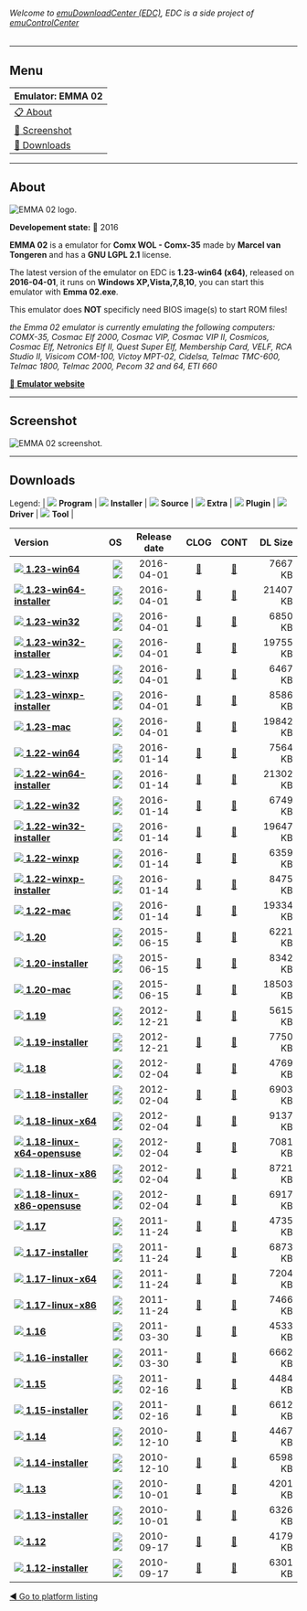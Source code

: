 ###### Welcome to [emuDownloadCenter (EDC)](https://github.com/PhoenixInteractiveNL/emuDownloadCenter/wiki/), EDC is a side project of [emuControlCenter](https://github.com/PhoenixInteractiveNL/emuControlCenter/wiki/)
***
## Menu
| **Emulator: EMMA 02** |
|:---------|
| [:clipboard: About](#about) |
| [:sunrise: Screenshot](#screenshot) |
| [:floppy_disk: Downloads](#downloads) |
***
## About
![](https://github.com/PhoenixInteractiveNL/emuDownloadCenter/wiki/images_emulator/emma02_logo_200.jpg "EMMA 02 logo.")

**Developement state:** :large_blue_circle: 2016

**EMMA 02** is a emulator for **Comx WOL - Comx-35** made by **Marcel van Tongeren** and has a **GNU LGPL 2.1** license.

The latest version of the emulator on EDC is **1.23-win64 (x64)**, released on **2016-04-01**, it runs on **Windows XP,Vista,7,8,10**, you can start this emulator with **Emma 02.exe**.

This emulator does **NOT** specificly need BIOS image(s) to start ROM files!

_the Emma 02 emulator is currently emulating the following computers: COMX-35, Cosmac Elf 2000, Cosmac VIP, Cosmac VIP II, Cosmicos, Cosmac Elf, Netronics Elf II, Quest Super Elf, Membership Card, VELF, RCA Studio II, Visicom COM-100, Victoy MPT-02, Cidelsa, Telmac TMC-600, Telmac 1800, Telmac 2000, Pecom 32 and 64, ETI 660_

[:link: **Emulator website**](http://emma02.hobby-site.com/download.html)
***
## Screenshot
![](https://raw.githubusercontent.com/PhoenixInteractiveNL/emuDownloadCenter/master/hooks/emma02/emulator_screen_01.jpg "EMMA 02 screenshot.")
***
## Downloads
Legend: | 
![](https://raw.githubusercontent.com/wiki/PhoenixInteractiveNL/emuDownloadCenter/images_misc/icon_program_24.png) **Program** | 
![](https://raw.githubusercontent.com/wiki/PhoenixInteractiveNL/emuDownloadCenter/images_misc/icon_installer_24.png) **Installer** | 
![](https://raw.githubusercontent.com/wiki/PhoenixInteractiveNL/emuDownloadCenter/images_misc/icon_source_code_24.png) **Source** | 
![](https://raw.githubusercontent.com/wiki/PhoenixInteractiveNL/emuDownloadCenter/images_misc/icon_extra_24.png) **Extra** | 
![](https://raw.githubusercontent.com/wiki/PhoenixInteractiveNL/emuDownloadCenter/images_misc/icon_plugin_24.png) **Plugin** | 
![](https://raw.githubusercontent.com/wiki/PhoenixInteractiveNL/emuDownloadCenter/images_misc/icon_driver_24.png) **Driver** | 
![](https://raw.githubusercontent.com/wiki/PhoenixInteractiveNL/emuDownloadCenter/images_misc/icon_tool_24.png) **Tool** | 
 
| Version | OS | Release date | CLOG | CONT | DL Size |
|:--------|---:|:------------:|:----:|:----:|--------:|
| [![](https://raw.githubusercontent.com/wiki/PhoenixInteractiveNL/emuDownloadCenter/images_misc/icon_program_24.png) **1.23-win64**](https://github.com/PhoenixInteractiveNL/edc-repo0006/raw/master/emma02/1.23-win64.7z) | ![](https://raw.githubusercontent.com/wiki/PhoenixInteractiveNL/emuDownloadCenter/images_misc/logo_windows_24.png)![](https://raw.githubusercontent.com/wiki/PhoenixInteractiveNL/emuDownloadCenter/images_misc/icon_64-bit_24.png) | 2016-04-01 | [:page_facing_up:](https://github.com/PhoenixInteractiveNL/edc-repo0006/blob/master/emma02/1.23-win64_changelog.txt) | [:mag_right:](https://github.com/PhoenixInteractiveNL/edc-repo0006/blob/master/emma02/1.23-win64_contents.txt) | 7667 KB |
| [![](https://raw.githubusercontent.com/wiki/PhoenixInteractiveNL/emuDownloadCenter/images_misc/icon_installer_24.png) **1.23-win64-installer**](https://github.com/PhoenixInteractiveNL/edc-repo0006/raw/master/emma02/1.23-win64-installer.7z) | ![](https://raw.githubusercontent.com/wiki/PhoenixInteractiveNL/emuDownloadCenter/images_misc/logo_windows_24.png)![](https://raw.githubusercontent.com/wiki/PhoenixInteractiveNL/emuDownloadCenter/images_misc/icon_64-bit_24.png) | 2016-04-01 | [:page_facing_up:](https://github.com/PhoenixInteractiveNL/edc-repo0006/blob/master/emma02/1.23-win64-installer_changelog.txt) | [:mag_right:](https://github.com/PhoenixInteractiveNL/edc-repo0006/blob/master/emma02/1.23-win64-installer_contents.txt) | 21407 KB |
| [![](https://raw.githubusercontent.com/wiki/PhoenixInteractiveNL/emuDownloadCenter/images_misc/icon_program_24.png) **1.23-win32**](https://github.com/PhoenixInteractiveNL/edc-repo0006/raw/master/emma02/1.23-win32.7z) | ![](https://raw.githubusercontent.com/wiki/PhoenixInteractiveNL/emuDownloadCenter/images_misc/logo_windows_24.png)![](https://raw.githubusercontent.com/wiki/PhoenixInteractiveNL/emuDownloadCenter/images_misc/icon_32-bit_24.png) | 2016-04-01 | [:page_facing_up:](https://github.com/PhoenixInteractiveNL/edc-repo0006/blob/master/emma02/1.23-win32_changelog.txt) | [:mag_right:](https://github.com/PhoenixInteractiveNL/edc-repo0006/blob/master/emma02/1.23-win32_contents.txt) | 6850 KB |
| [![](https://raw.githubusercontent.com/wiki/PhoenixInteractiveNL/emuDownloadCenter/images_misc/icon_installer_24.png) **1.23-win32-installer**](https://github.com/PhoenixInteractiveNL/edc-repo0006/raw/master/emma02/1.23-win32-installer.7z) | ![](https://raw.githubusercontent.com/wiki/PhoenixInteractiveNL/emuDownloadCenter/images_misc/logo_windows_24.png)![](https://raw.githubusercontent.com/wiki/PhoenixInteractiveNL/emuDownloadCenter/images_misc/icon_32-bit_24.png) | 2016-04-01 | [:page_facing_up:](https://github.com/PhoenixInteractiveNL/edc-repo0006/blob/master/emma02/1.23-win32-installer_changelog.txt) | [:mag_right:](https://github.com/PhoenixInteractiveNL/edc-repo0006/blob/master/emma02/1.23-win32-installer_contents.txt) | 19755 KB |
| [![](https://raw.githubusercontent.com/wiki/PhoenixInteractiveNL/emuDownloadCenter/images_misc/icon_program_24.png) **1.23-winxp**](https://github.com/PhoenixInteractiveNL/edc-repo0006/raw/master/emma02/1.23-winxp.7z) | ![](https://raw.githubusercontent.com/wiki/PhoenixInteractiveNL/emuDownloadCenter/images_misc/logo_windows_24.png)![](https://raw.githubusercontent.com/wiki/PhoenixInteractiveNL/emuDownloadCenter/images_misc/icon_32-bit_24.png) | 2016-04-01 | [:page_facing_up:](https://github.com/PhoenixInteractiveNL/edc-repo0006/blob/master/emma02/1.23-winxp_changelog.txt) | [:mag_right:](https://github.com/PhoenixInteractiveNL/edc-repo0006/blob/master/emma02/1.23-winxp_contents.txt) | 6467 KB |
| [![](https://raw.githubusercontent.com/wiki/PhoenixInteractiveNL/emuDownloadCenter/images_misc/icon_installer_24.png) **1.23-winxp-installer**](https://github.com/PhoenixInteractiveNL/edc-repo0006/raw/master/emma02/1.23-winxp-installer.7z) | ![](https://raw.githubusercontent.com/wiki/PhoenixInteractiveNL/emuDownloadCenter/images_misc/logo_windows_24.png)![](https://raw.githubusercontent.com/wiki/PhoenixInteractiveNL/emuDownloadCenter/images_misc/icon_32-bit_24.png) | 2016-04-01 | [:page_facing_up:](https://github.com/PhoenixInteractiveNL/edc-repo0006/blob/master/emma02/1.23-winxp-installer_changelog.txt) | [:mag_right:](https://github.com/PhoenixInteractiveNL/edc-repo0006/blob/master/emma02/1.23-winxp-installer_contents.txt) | 8586 KB |
| [![](https://raw.githubusercontent.com/wiki/PhoenixInteractiveNL/emuDownloadCenter/images_misc/icon_program_24.png) **1.23-mac**](https://github.com/PhoenixInteractiveNL/edc-repo0006/raw/master/emma02/1.23-mac.7z) | ![](https://raw.githubusercontent.com/wiki/PhoenixInteractiveNL/emuDownloadCenter/images_misc/logo_mac_24.png)![](https://raw.githubusercontent.com/wiki/PhoenixInteractiveNL/emuDownloadCenter/images_misc/icon_32-bit_24.png) | 2016-04-01 | [:page_facing_up:](https://github.com/PhoenixInteractiveNL/edc-repo0006/blob/master/emma02/1.23-mac_changelog.txt) | [:mag_right:](https://github.com/PhoenixInteractiveNL/edc-repo0006/blob/master/emma02/1.23-mac_contents.txt) | 19842 KB |
| [![](https://raw.githubusercontent.com/wiki/PhoenixInteractiveNL/emuDownloadCenter/images_misc/icon_program_24.png) **1.22-win64**](https://github.com/PhoenixInteractiveNL/edc-repo0006/raw/master/emma02/1.22-win64.7z) | ![](https://raw.githubusercontent.com/wiki/PhoenixInteractiveNL/emuDownloadCenter/images_misc/logo_windows_24.png)![](https://raw.githubusercontent.com/wiki/PhoenixInteractiveNL/emuDownloadCenter/images_misc/icon_64-bit_24.png) | 2016-01-14 | [:page_facing_up:](https://github.com/PhoenixInteractiveNL/edc-repo0006/blob/master/emma02/1.22-win64_changelog.txt) | [:mag_right:](https://github.com/PhoenixInteractiveNL/edc-repo0006/blob/master/emma02/1.22-win64_contents.txt) | 7564 KB |
| [![](https://raw.githubusercontent.com/wiki/PhoenixInteractiveNL/emuDownloadCenter/images_misc/icon_installer_24.png) **1.22-win64-installer**](https://github.com/PhoenixInteractiveNL/edc-repo0006/raw/master/emma02/1.22-win64-installer.7z) | ![](https://raw.githubusercontent.com/wiki/PhoenixInteractiveNL/emuDownloadCenter/images_misc/logo_windows_24.png)![](https://raw.githubusercontent.com/wiki/PhoenixInteractiveNL/emuDownloadCenter/images_misc/icon_64-bit_24.png) | 2016-01-14 | [:page_facing_up:](https://github.com/PhoenixInteractiveNL/edc-repo0006/blob/master/emma02/1.22-win64-installer_changelog.txt) | [:mag_right:](https://github.com/PhoenixInteractiveNL/edc-repo0006/blob/master/emma02/1.22-win64-installer_contents.txt) | 21302 KB |
| [![](https://raw.githubusercontent.com/wiki/PhoenixInteractiveNL/emuDownloadCenter/images_misc/icon_program_24.png) **1.22-win32**](https://github.com/PhoenixInteractiveNL/edc-repo0006/raw/master/emma02/1.22-win32.7z) | ![](https://raw.githubusercontent.com/wiki/PhoenixInteractiveNL/emuDownloadCenter/images_misc/logo_windows_24.png)![](https://raw.githubusercontent.com/wiki/PhoenixInteractiveNL/emuDownloadCenter/images_misc/icon_32-bit_24.png) | 2016-01-14 | [:page_facing_up:](https://github.com/PhoenixInteractiveNL/edc-repo0006/blob/master/emma02/1.22-win32_changelog.txt) | [:mag_right:](https://github.com/PhoenixInteractiveNL/edc-repo0006/blob/master/emma02/1.22-win32_contents.txt) | 6749 KB |
| [![](https://raw.githubusercontent.com/wiki/PhoenixInteractiveNL/emuDownloadCenter/images_misc/icon_installer_24.png) **1.22-win32-installer**](https://github.com/PhoenixInteractiveNL/edc-repo0006/raw/master/emma02/1.22-win32-installer.7z) | ![](https://raw.githubusercontent.com/wiki/PhoenixInteractiveNL/emuDownloadCenter/images_misc/logo_windows_24.png)![](https://raw.githubusercontent.com/wiki/PhoenixInteractiveNL/emuDownloadCenter/images_misc/icon_32-bit_24.png) | 2016-01-14 | [:page_facing_up:](https://github.com/PhoenixInteractiveNL/edc-repo0006/blob/master/emma02/1.22-win32-installer_changelog.txt) | [:mag_right:](https://github.com/PhoenixInteractiveNL/edc-repo0006/blob/master/emma02/1.22-win32-installer_contents.txt) | 19647 KB |
| [![](https://raw.githubusercontent.com/wiki/PhoenixInteractiveNL/emuDownloadCenter/images_misc/icon_program_24.png) **1.22-winxp**](https://github.com/PhoenixInteractiveNL/edc-repo0006/raw/master/emma02/1.22-winxp.7z) | ![](https://raw.githubusercontent.com/wiki/PhoenixInteractiveNL/emuDownloadCenter/images_misc/logo_windows_24.png)![](https://raw.githubusercontent.com/wiki/PhoenixInteractiveNL/emuDownloadCenter/images_misc/icon_32-bit_24.png) | 2016-01-14 | [:page_facing_up:](https://github.com/PhoenixInteractiveNL/edc-repo0006/blob/master/emma02/1.22-winxp_changelog.txt) | [:mag_right:](https://github.com/PhoenixInteractiveNL/edc-repo0006/blob/master/emma02/1.22-winxp_contents.txt) | 6359 KB |
| [![](https://raw.githubusercontent.com/wiki/PhoenixInteractiveNL/emuDownloadCenter/images_misc/icon_installer_24.png) **1.22-winxp-installer**](https://github.com/PhoenixInteractiveNL/edc-repo0006/raw/master/emma02/1.22-winxp-installer.7z) | ![](https://raw.githubusercontent.com/wiki/PhoenixInteractiveNL/emuDownloadCenter/images_misc/logo_windows_24.png)![](https://raw.githubusercontent.com/wiki/PhoenixInteractiveNL/emuDownloadCenter/images_misc/icon_32-bit_24.png) | 2016-01-14 | [:page_facing_up:](https://github.com/PhoenixInteractiveNL/edc-repo0006/blob/master/emma02/1.22-winxp-installer_changelog.txt) | [:mag_right:](https://github.com/PhoenixInteractiveNL/edc-repo0006/blob/master/emma02/1.22-winxp-installer_contents.txt) | 8475 KB |
| [![](https://raw.githubusercontent.com/wiki/PhoenixInteractiveNL/emuDownloadCenter/images_misc/icon_program_24.png) **1.22-mac**](https://github.com/PhoenixInteractiveNL/edc-repo0006/raw/master/emma02/1.22-mac.7z) | ![](https://raw.githubusercontent.com/wiki/PhoenixInteractiveNL/emuDownloadCenter/images_misc/logo_mac_24.png)![](https://raw.githubusercontent.com/wiki/PhoenixInteractiveNL/emuDownloadCenter/images_misc/icon_32-bit_24.png) | 2016-01-14 | [:page_facing_up:](https://github.com/PhoenixInteractiveNL/edc-repo0006/blob/master/emma02/1.22-mac_changelog.txt) | [:mag_right:](https://github.com/PhoenixInteractiveNL/edc-repo0006/blob/master/emma02/1.22-mac_contents.txt) | 19334 KB |
| [![](https://raw.githubusercontent.com/wiki/PhoenixInteractiveNL/emuDownloadCenter/images_misc/icon_program_24.png) **1.20**](https://github.com/PhoenixInteractiveNL/edc-repo0006/raw/master/emma02/1.20.7z) | ![](https://raw.githubusercontent.com/wiki/PhoenixInteractiveNL/emuDownloadCenter/images_misc/logo_windows_24.png)![](https://raw.githubusercontent.com/wiki/PhoenixInteractiveNL/emuDownloadCenter/images_misc/icon_32-bit_24.png) | 2015-06-15 | [:page_facing_up:](https://github.com/PhoenixInteractiveNL/edc-repo0006/blob/master/emma02/1.20_changelog.txt) | [:mag_right:](https://github.com/PhoenixInteractiveNL/edc-repo0006/blob/master/emma02/1.20_contents.txt) | 6221 KB |
| [![](https://raw.githubusercontent.com/wiki/PhoenixInteractiveNL/emuDownloadCenter/images_misc/icon_installer_24.png) **1.20-installer**](https://github.com/PhoenixInteractiveNL/edc-repo0006/raw/master/emma02/1.20-installer.7z) | ![](https://raw.githubusercontent.com/wiki/PhoenixInteractiveNL/emuDownloadCenter/images_misc/logo_windows_24.png)![](https://raw.githubusercontent.com/wiki/PhoenixInteractiveNL/emuDownloadCenter/images_misc/icon_32-bit_24.png) | 2015-06-15 | [:page_facing_up:](https://github.com/PhoenixInteractiveNL/edc-repo0006/blob/master/emma02/1.20-installer_changelog.txt) | [:mag_right:](https://github.com/PhoenixInteractiveNL/edc-repo0006/blob/master/emma02/1.20-installer_contents.txt) | 8342 KB |
| [![](https://raw.githubusercontent.com/wiki/PhoenixInteractiveNL/emuDownloadCenter/images_misc/icon_program_24.png) **1.20-mac**](https://github.com/PhoenixInteractiveNL/edc-repo0006/raw/master/emma02/1.20-mac.7z) | ![](https://raw.githubusercontent.com/wiki/PhoenixInteractiveNL/emuDownloadCenter/images_misc/logo_mac_24.png)![](https://raw.githubusercontent.com/wiki/PhoenixInteractiveNL/emuDownloadCenter/images_misc/icon_32-bit_24.png) | 2015-06-15 | [:page_facing_up:](https://github.com/PhoenixInteractiveNL/edc-repo0006/blob/master/emma02/1.20-mac_changelog.txt) | [:mag_right:](https://github.com/PhoenixInteractiveNL/edc-repo0006/blob/master/emma02/1.20-mac_contents.txt) | 18503 KB |
| [![](https://raw.githubusercontent.com/wiki/PhoenixInteractiveNL/emuDownloadCenter/images_misc/icon_program_24.png) **1.19**](https://github.com/PhoenixInteractiveNL/edc-repo0006/raw/master/emma02/1.19.7z) | ![](https://raw.githubusercontent.com/wiki/PhoenixInteractiveNL/emuDownloadCenter/images_misc/logo_windows_24.png)![](https://raw.githubusercontent.com/wiki/PhoenixInteractiveNL/emuDownloadCenter/images_misc/icon_32-bit_24.png) | 2012-12-21 | [:page_facing_up:](https://github.com/PhoenixInteractiveNL/edc-repo0006/blob/master/emma02/1.19_changelog.txt) | [:mag_right:](https://github.com/PhoenixInteractiveNL/edc-repo0006/blob/master/emma02/1.19_contents.txt) | 5615 KB |
| [![](https://raw.githubusercontent.com/wiki/PhoenixInteractiveNL/emuDownloadCenter/images_misc/icon_installer_24.png) **1.19-installer**](https://github.com/PhoenixInteractiveNL/edc-repo0006/raw/master/emma02/1.19-installer.7z) | ![](https://raw.githubusercontent.com/wiki/PhoenixInteractiveNL/emuDownloadCenter/images_misc/logo_windows_24.png)![](https://raw.githubusercontent.com/wiki/PhoenixInteractiveNL/emuDownloadCenter/images_misc/icon_32-bit_24.png) | 2012-12-21 | [:page_facing_up:](https://github.com/PhoenixInteractiveNL/edc-repo0006/blob/master/emma02/1.19-installer_changelog.txt) | [:mag_right:](https://github.com/PhoenixInteractiveNL/edc-repo0006/blob/master/emma02/1.19-installer_contents.txt) | 7750 KB |
| [![](https://raw.githubusercontent.com/wiki/PhoenixInteractiveNL/emuDownloadCenter/images_misc/icon_program_24.png) **1.18**](https://github.com/PhoenixInteractiveNL/edc-repo0006/raw/master/emma02/1.18.7z) | ![](https://raw.githubusercontent.com/wiki/PhoenixInteractiveNL/emuDownloadCenter/images_misc/logo_windows_24.png)![](https://raw.githubusercontent.com/wiki/PhoenixInteractiveNL/emuDownloadCenter/images_misc/icon_32-bit_24.png) | 2012-02-04 | [:page_facing_up:](https://github.com/PhoenixInteractiveNL/edc-repo0006/blob/master/emma02/1.18_changelog.txt) | [:mag_right:](https://github.com/PhoenixInteractiveNL/edc-repo0006/blob/master/emma02/1.18_contents.txt) | 4769 KB |
| [![](https://raw.githubusercontent.com/wiki/PhoenixInteractiveNL/emuDownloadCenter/images_misc/icon_installer_24.png) **1.18-installer**](https://github.com/PhoenixInteractiveNL/edc-repo0006/raw/master/emma02/1.18-installer.7z) | ![](https://raw.githubusercontent.com/wiki/PhoenixInteractiveNL/emuDownloadCenter/images_misc/logo_windows_24.png)![](https://raw.githubusercontent.com/wiki/PhoenixInteractiveNL/emuDownloadCenter/images_misc/icon_32-bit_24.png) | 2012-02-04 | [:page_facing_up:](https://github.com/PhoenixInteractiveNL/edc-repo0006/blob/master/emma02/1.18-installer_changelog.txt) | [:mag_right:](https://github.com/PhoenixInteractiveNL/edc-repo0006/blob/master/emma02/1.18-installer_contents.txt) | 6903 KB |
| [![](https://raw.githubusercontent.com/wiki/PhoenixInteractiveNL/emuDownloadCenter/images_misc/icon_program_24.png) **1.18-linux-x64**](https://github.com/PhoenixInteractiveNL/edc-repo0006/raw/master/emma02/1.18-linux-x64.7z) | ![](https://raw.githubusercontent.com/wiki/PhoenixInteractiveNL/emuDownloadCenter/images_misc/logo_linux_24.png)![](https://raw.githubusercontent.com/wiki/PhoenixInteractiveNL/emuDownloadCenter/images_misc/icon_64-bit_24.png) | 2012-02-04 | [:page_facing_up:](https://github.com/PhoenixInteractiveNL/edc-repo0006/blob/master/emma02/1.18-linux-x64_changelog.txt) | [:mag_right:](https://github.com/PhoenixInteractiveNL/edc-repo0006/blob/master/emma02/1.18-linux-x64_contents.txt) | 9137 KB |
| [![](https://raw.githubusercontent.com/wiki/PhoenixInteractiveNL/emuDownloadCenter/images_misc/icon_program_24.png) **1.18-linux-x64-opensuse**](https://github.com/PhoenixInteractiveNL/edc-repo0006/raw/master/emma02/1.18-linux-x64-opensuse.7z) | ![](https://raw.githubusercontent.com/wiki/PhoenixInteractiveNL/emuDownloadCenter/images_misc/logo_linux_24.png)![](https://raw.githubusercontent.com/wiki/PhoenixInteractiveNL/emuDownloadCenter/images_misc/icon_64-bit_24.png) | 2012-02-04 | [:page_facing_up:](https://github.com/PhoenixInteractiveNL/edc-repo0006/blob/master/emma02/1.18-linux-x64-opensuse_changelog.txt) | [:mag_right:](https://github.com/PhoenixInteractiveNL/edc-repo0006/blob/master/emma02/1.18-linux-x64-opensuse_contents.txt) | 7081 KB |
| [![](https://raw.githubusercontent.com/wiki/PhoenixInteractiveNL/emuDownloadCenter/images_misc/icon_program_24.png) **1.18-linux-x86**](https://github.com/PhoenixInteractiveNL/edc-repo0006/raw/master/emma02/1.18-linux-x86.7z) | ![](https://raw.githubusercontent.com/wiki/PhoenixInteractiveNL/emuDownloadCenter/images_misc/logo_linux_24.png)![](https://raw.githubusercontent.com/wiki/PhoenixInteractiveNL/emuDownloadCenter/images_misc/icon_32-bit_24.png) | 2012-02-04 | [:page_facing_up:](https://github.com/PhoenixInteractiveNL/edc-repo0006/blob/master/emma02/1.18-linux-x86_changelog.txt) | [:mag_right:](https://github.com/PhoenixInteractiveNL/edc-repo0006/blob/master/emma02/1.18-linux-x86_contents.txt) | 8721 KB |
| [![](https://raw.githubusercontent.com/wiki/PhoenixInteractiveNL/emuDownloadCenter/images_misc/icon_program_24.png) **1.18-linux-x86-opensuse**](https://github.com/PhoenixInteractiveNL/edc-repo0006/raw/master/emma02/1.18-linux-x86-opensuse.7z) | ![](https://raw.githubusercontent.com/wiki/PhoenixInteractiveNL/emuDownloadCenter/images_misc/logo_linux_24.png)![](https://raw.githubusercontent.com/wiki/PhoenixInteractiveNL/emuDownloadCenter/images_misc/icon_32-bit_24.png) | 2012-02-04 | [:page_facing_up:](https://github.com/PhoenixInteractiveNL/edc-repo0006/blob/master/emma02/1.18-linux-x86-opensuse_changelog.txt) | [:mag_right:](https://github.com/PhoenixInteractiveNL/edc-repo0006/blob/master/emma02/1.18-linux-x86-opensuse_contents.txt) | 6917 KB |
| [![](https://raw.githubusercontent.com/wiki/PhoenixInteractiveNL/emuDownloadCenter/images_misc/icon_program_24.png) **1.17**](https://github.com/PhoenixInteractiveNL/edc-repo0006/raw/master/emma02/1.17.7z) | ![](https://raw.githubusercontent.com/wiki/PhoenixInteractiveNL/emuDownloadCenter/images_misc/logo_windows_24.png)![](https://raw.githubusercontent.com/wiki/PhoenixInteractiveNL/emuDownloadCenter/images_misc/icon_32-bit_24.png) | 2011-11-24 | [:page_facing_up:](https://github.com/PhoenixInteractiveNL/edc-repo0006/blob/master/emma02/1.17_changelog.txt) | [:mag_right:](https://github.com/PhoenixInteractiveNL/edc-repo0006/blob/master/emma02/1.17_contents.txt) | 4735 KB |
| [![](https://raw.githubusercontent.com/wiki/PhoenixInteractiveNL/emuDownloadCenter/images_misc/icon_installer_24.png) **1.17-installer**](https://github.com/PhoenixInteractiveNL/edc-repo0006/raw/master/emma02/1.17-installer.7z) | ![](https://raw.githubusercontent.com/wiki/PhoenixInteractiveNL/emuDownloadCenter/images_misc/logo_windows_24.png)![](https://raw.githubusercontent.com/wiki/PhoenixInteractiveNL/emuDownloadCenter/images_misc/icon_32-bit_24.png) | 2011-11-24 | [:page_facing_up:](https://github.com/PhoenixInteractiveNL/edc-repo0006/blob/master/emma02/1.17-installer_changelog.txt) | [:mag_right:](https://github.com/PhoenixInteractiveNL/edc-repo0006/blob/master/emma02/1.17-installer_contents.txt) | 6873 KB |
| [![](https://raw.githubusercontent.com/wiki/PhoenixInteractiveNL/emuDownloadCenter/images_misc/icon_program_24.png) **1.17-linux-x64**](https://github.com/PhoenixInteractiveNL/edc-repo0006/raw/master/emma02/1.17-linux-x64.7z) | ![](https://raw.githubusercontent.com/wiki/PhoenixInteractiveNL/emuDownloadCenter/images_misc/logo_linux_24.png)![](https://raw.githubusercontent.com/wiki/PhoenixInteractiveNL/emuDownloadCenter/images_misc/icon_64-bit_24.png) | 2011-11-24 | [:page_facing_up:](https://github.com/PhoenixInteractiveNL/edc-repo0006/blob/master/emma02/1.17-linux-x64_changelog.txt) | [:mag_right:](https://github.com/PhoenixInteractiveNL/edc-repo0006/blob/master/emma02/1.17-linux-x64_contents.txt) | 7204 KB |
| [![](https://raw.githubusercontent.com/wiki/PhoenixInteractiveNL/emuDownloadCenter/images_misc/icon_program_24.png) **1.17-linux-x86**](https://github.com/PhoenixInteractiveNL/edc-repo0006/raw/master/emma02/1.17-linux-x86.7z) | ![](https://raw.githubusercontent.com/wiki/PhoenixInteractiveNL/emuDownloadCenter/images_misc/logo_linux_24.png)![](https://raw.githubusercontent.com/wiki/PhoenixInteractiveNL/emuDownloadCenter/images_misc/icon_32-bit_24.png) | 2011-11-24 | [:page_facing_up:](https://github.com/PhoenixInteractiveNL/edc-repo0006/blob/master/emma02/1.17-linux-x86_changelog.txt) | [:mag_right:](https://github.com/PhoenixInteractiveNL/edc-repo0006/blob/master/emma02/1.17-linux-x86_contents.txt) | 7466 KB |
| [![](https://raw.githubusercontent.com/wiki/PhoenixInteractiveNL/emuDownloadCenter/images_misc/icon_program_24.png) **1.16**](https://github.com/PhoenixInteractiveNL/edc-repo0006/raw/master/emma02/1.16.7z) | ![](https://raw.githubusercontent.com/wiki/PhoenixInteractiveNL/emuDownloadCenter/images_misc/logo_windows_24.png)![](https://raw.githubusercontent.com/wiki/PhoenixInteractiveNL/emuDownloadCenter/images_misc/icon_32-bit_24.png) | 2011-03-30 | [:page_facing_up:](https://github.com/PhoenixInteractiveNL/edc-repo0006/blob/master/emma02/1.16_changelog.txt) | [:mag_right:](https://github.com/PhoenixInteractiveNL/edc-repo0006/blob/master/emma02/1.16_contents.txt) | 4533 KB |
| [![](https://raw.githubusercontent.com/wiki/PhoenixInteractiveNL/emuDownloadCenter/images_misc/icon_installer_24.png) **1.16-installer**](https://github.com/PhoenixInteractiveNL/edc-repo0006/raw/master/emma02/1.16-installer.7z) | ![](https://raw.githubusercontent.com/wiki/PhoenixInteractiveNL/emuDownloadCenter/images_misc/logo_windows_24.png)![](https://raw.githubusercontent.com/wiki/PhoenixInteractiveNL/emuDownloadCenter/images_misc/icon_32-bit_24.png) | 2011-03-30 | [:page_facing_up:](https://github.com/PhoenixInteractiveNL/edc-repo0006/blob/master/emma02/1.16-installer_changelog.txt) | [:mag_right:](https://github.com/PhoenixInteractiveNL/edc-repo0006/blob/master/emma02/1.16-installer_contents.txt) | 6662 KB |
| [![](https://raw.githubusercontent.com/wiki/PhoenixInteractiveNL/emuDownloadCenter/images_misc/icon_program_24.png) **1.15**](https://github.com/PhoenixInteractiveNL/edc-repo0006/raw/master/emma02/1.15.7z) | ![](https://raw.githubusercontent.com/wiki/PhoenixInteractiveNL/emuDownloadCenter/images_misc/logo_windows_24.png)![](https://raw.githubusercontent.com/wiki/PhoenixInteractiveNL/emuDownloadCenter/images_misc/icon_32-bit_24.png) | 2011-02-16 | [:page_facing_up:](https://github.com/PhoenixInteractiveNL/edc-repo0006/blob/master/emma02/1.15_changelog.txt) | [:mag_right:](https://github.com/PhoenixInteractiveNL/edc-repo0006/blob/master/emma02/1.15_contents.txt) | 4484 KB |
| [![](https://raw.githubusercontent.com/wiki/PhoenixInteractiveNL/emuDownloadCenter/images_misc/icon_installer_24.png) **1.15-installer**](https://github.com/PhoenixInteractiveNL/edc-repo0006/raw/master/emma02/1.15-installer.7z) | ![](https://raw.githubusercontent.com/wiki/PhoenixInteractiveNL/emuDownloadCenter/images_misc/logo_windows_24.png)![](https://raw.githubusercontent.com/wiki/PhoenixInteractiveNL/emuDownloadCenter/images_misc/icon_32-bit_24.png) | 2011-02-16 | [:page_facing_up:](https://github.com/PhoenixInteractiveNL/edc-repo0006/blob/master/emma02/1.15-installer_changelog.txt) | [:mag_right:](https://github.com/PhoenixInteractiveNL/edc-repo0006/blob/master/emma02/1.15-installer_contents.txt) | 6612 KB |
| [![](https://raw.githubusercontent.com/wiki/PhoenixInteractiveNL/emuDownloadCenter/images_misc/icon_program_24.png) **1.14**](https://github.com/PhoenixInteractiveNL/edc-repo0006/raw/master/emma02/1.14.7z) | ![](https://raw.githubusercontent.com/wiki/PhoenixInteractiveNL/emuDownloadCenter/images_misc/logo_windows_24.png)![](https://raw.githubusercontent.com/wiki/PhoenixInteractiveNL/emuDownloadCenter/images_misc/icon_32-bit_24.png) | 2010-12-10 | [:page_facing_up:](https://github.com/PhoenixInteractiveNL/edc-repo0006/blob/master/emma02/1.14_changelog.txt) | [:mag_right:](https://github.com/PhoenixInteractiveNL/edc-repo0006/blob/master/emma02/1.14_contents.txt) | 4467 KB |
| [![](https://raw.githubusercontent.com/wiki/PhoenixInteractiveNL/emuDownloadCenter/images_misc/icon_installer_24.png) **1.14-installer**](https://github.com/PhoenixInteractiveNL/edc-repo0006/raw/master/emma02/1.14-installer.7z) | ![](https://raw.githubusercontent.com/wiki/PhoenixInteractiveNL/emuDownloadCenter/images_misc/logo_windows_24.png)![](https://raw.githubusercontent.com/wiki/PhoenixInteractiveNL/emuDownloadCenter/images_misc/icon_32-bit_24.png) | 2010-12-10 | [:page_facing_up:](https://github.com/PhoenixInteractiveNL/edc-repo0006/blob/master/emma02/1.14-installer_changelog.txt) | [:mag_right:](https://github.com/PhoenixInteractiveNL/edc-repo0006/blob/master/emma02/1.14-installer_contents.txt) | 6598 KB |
| [![](https://raw.githubusercontent.com/wiki/PhoenixInteractiveNL/emuDownloadCenter/images_misc/icon_program_24.png) **1.13**](https://github.com/PhoenixInteractiveNL/edc-repo0006/raw/master/emma02/1.13.7z) | ![](https://raw.githubusercontent.com/wiki/PhoenixInteractiveNL/emuDownloadCenter/images_misc/logo_windows_24.png)![](https://raw.githubusercontent.com/wiki/PhoenixInteractiveNL/emuDownloadCenter/images_misc/icon_32-bit_24.png) | 2010-10-01 | [:page_facing_up:](https://github.com/PhoenixInteractiveNL/edc-repo0006/blob/master/emma02/1.13_changelog.txt) | [:mag_right:](https://github.com/PhoenixInteractiveNL/edc-repo0006/blob/master/emma02/1.13_contents.txt) | 4201 KB |
| [![](https://raw.githubusercontent.com/wiki/PhoenixInteractiveNL/emuDownloadCenter/images_misc/icon_installer_24.png) **1.13-installer**](https://github.com/PhoenixInteractiveNL/edc-repo0006/raw/master/emma02/1.13-installer.7z) | ![](https://raw.githubusercontent.com/wiki/PhoenixInteractiveNL/emuDownloadCenter/images_misc/logo_windows_24.png)![](https://raw.githubusercontent.com/wiki/PhoenixInteractiveNL/emuDownloadCenter/images_misc/icon_32-bit_24.png) | 2010-10-01 | [:page_facing_up:](https://github.com/PhoenixInteractiveNL/edc-repo0006/blob/master/emma02/1.13-installer_changelog.txt) | [:mag_right:](https://github.com/PhoenixInteractiveNL/edc-repo0006/blob/master/emma02/1.13-installer_contents.txt) | 6326 KB |
| [![](https://raw.githubusercontent.com/wiki/PhoenixInteractiveNL/emuDownloadCenter/images_misc/icon_program_24.png) **1.12**](https://github.com/PhoenixInteractiveNL/edc-repo0006/raw/master/emma02/1.12.7z) | ![](https://raw.githubusercontent.com/wiki/PhoenixInteractiveNL/emuDownloadCenter/images_misc/logo_windows_24.png)![](https://raw.githubusercontent.com/wiki/PhoenixInteractiveNL/emuDownloadCenter/images_misc/icon_32-bit_24.png) | 2010-09-17 | [:page_facing_up:](https://github.com/PhoenixInteractiveNL/edc-repo0006/blob/master/emma02/1.12_changelog.txt) | [:mag_right:](https://github.com/PhoenixInteractiveNL/edc-repo0006/blob/master/emma02/1.12_contents.txt) | 4179 KB |
| [![](https://raw.githubusercontent.com/wiki/PhoenixInteractiveNL/emuDownloadCenter/images_misc/icon_installer_24.png) **1.12-installer**](https://github.com/PhoenixInteractiveNL/edc-repo0006/raw/master/emma02/1.12-installer.7z) | ![](https://raw.githubusercontent.com/wiki/PhoenixInteractiveNL/emuDownloadCenter/images_misc/logo_windows_24.png)![](https://raw.githubusercontent.com/wiki/PhoenixInteractiveNL/emuDownloadCenter/images_misc/icon_32-bit_24.png) | 2010-09-17 | [:page_facing_up:](https://github.com/PhoenixInteractiveNL/edc-repo0006/blob/master/emma02/1.12-installer_changelog.txt) | [:mag_right:](https://github.com/PhoenixInteractiveNL/edc-repo0006/blob/master/emma02/1.12-installer_contents.txt) | 6301 KB |

[:arrow_backward: Go to platform listing](https://github.com/PhoenixInteractiveNL/emuDownloadCenter/wiki/EDC-Platform-List)
